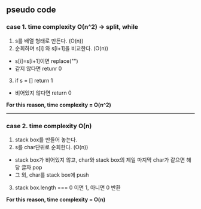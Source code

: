 ## pseudo code
### case 1. time complexity O(n^2) -> split, while
1. s를 배열 형태로 만든다. (O(n))
2. 순회하며 s[i] 와 s[i+1]을 비교한다. (O(n))
  - s[i]=s[i+1]이면 replace("")
  - 같지 않다면 retunr 0
3. if s = [] return 1
  - 비어있지 않다면 return 0

**For this reason, time complexity = O(n^2)**

---

### case 2. time complexity O(n)
1. stack box를 만들어 놓는다.
2. s를 char단위로 순회한다. (O(n))
  - stack box가 비어있지 않고, char와 stack box의 제일 마지막 char가 같으면 해당 글자 pop
  - 그 외, char를 stack box에 push
3. stack box.length === 0 이면 1, 아니면 0 반환

**For this reason, time complexity = O(n)**
